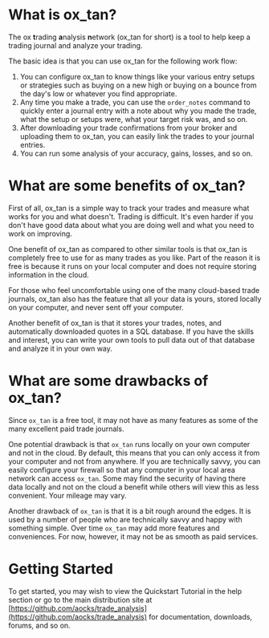 
# What is ox_tan?

The ox **t**rading **a**nalysis **n**etwork (ox_tan for short) is a
tool to help keep a trading journal and analyze your trading.

The basic idea is that you can use ox_tan for the following work flow:

  1. You can configure ox_tan to know things like your various entry setups or strategies such as buying on a new high or buying on a bounce from the day's low or whatever you find appropriate.
  1. Any time you make a trade, you can use the `order_notes` command to quickly enter a journal entry with a note about why you made the trade, what the setup or setups were, what your target risk was, and so on.
  1. After downloading your trade confirmations from your broker and uploading them to ox_tan, you can easily link the trades to your journal entries.
  1. You can run some analysis of your accuracy, gains, losses, and so on.
  
# What are some benefits of ox_tan?

First of all, ox_tan is a simple way to track your trades and measure
what works for you and what doesn't. Trading is difficult. It's even
harder if you don't have good data about what you are doing well and
what you need to work on improving.

One benefit of ox_tan as compared to other similar tools is that ox_tan
is completely free to use for as many trades as you like. Part of the
reason it is free is because it runs on your local computer and does
not require storing information in the cloud.

For those who feel uncomfortable using one of the many cloud-based
trade journals, ox_tan also has the feature that all your data is
yours, stored locally on your computer, and never sent off your
computer.

Another benefit of ox_tan is that it stores your trades, notes, and
automatically downloaded quotes in a SQL database. If you have the
skills and interest, you can write your own tools to pull data out of
that database and analyze it in your own way.

# What are some drawbacks of ox_tan?

Since `ox_tan` is a free tool, it may not have as many features as some
of the many excellent paid trade journals.

One potential drawback is that `ox_tan` runs locally on your own
computer and not in the cloud. By default, this means that you can
only access it from your computer and not from anywhere. If you are
technically savvy, you can easily configure your firewall so that any
computer in your local area network can access `ox_tan`. Some may find
the security of having there data locally and not on the cloud a
benefit while others will view this as less convenient. Your mileage
may vary.

Another drawback of `ox_tan` is that it is a bit rough around the
edges. It is used by a number of people who are technically savvy and
happy with something simple. Over time `ox_tan` may add more features
and conveniences. For now, however, it may not be as smooth as paid services.

# Getting Started

To get started, you may wish to view the Quickstart Tutorial in the
help section or go to the main distribution site at
[https://github.com/aocks/trade_analysis](https://github.com/aocks/trade_analysis)
for documentation, downloads, forums, and so on.

